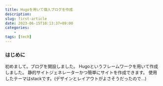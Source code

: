 ```yaml
---
title: Hugoを用いて個人ブログを作成
description:
slug: first-article
date: 2023-06-15T18:13:37+09:00
categories:
    -
tags: [tech]
---
```

### はじめに
初めまして。ブログを開設しました。
Hugoというフレームワークを用いて作成しました。
静的サイトジェネレーターかつ簡単にサイトを作成できます。
使用したテーマはstackです。(デザインとレイアウトがよさそうだったので...)

